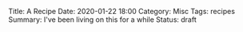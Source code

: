 Title: A Recipe
Date: 2020-01-22 18:00
Category: Misc
Tags: recipes
Summary: I've been living on this for a while
Status: draft


